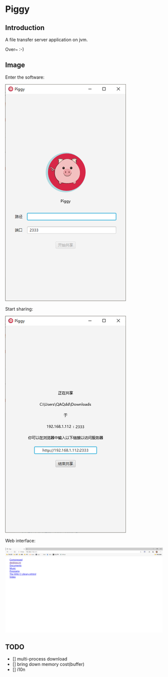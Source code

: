 # Piggy

## Introduction

A file transfer server application on jvm.

Over~ :-)

## Image

Enter the software:

![Main Interface](./doc/main.png)

Start sharing:

![Sharing Interface](./doc/sharing.png)

Web interface:

![Web Interface](./doc/web.png)

## TODO

- [] multi-process download
- [] bring down memory cost(buffer)
- [] i10n
